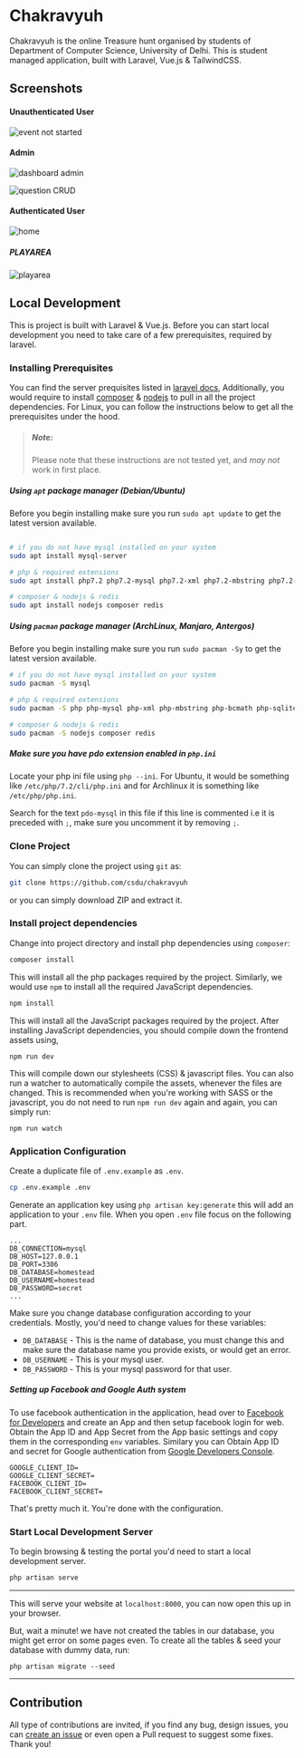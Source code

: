 # Chakravyuh
Chakravyuh is the online Treasure hunt organised by students of Department of Computer Science, University of Delhi. This is student managed application, built with Laravel, Vue.js & TailwindCSS.

## Screenshots

#### Unauthenticated User

![event not started](https://github.com/csdu/chakravyuh/blob/master/screenshots/home.PNG)

#### Admin

![dashboard admin](https://github.com/csdu/chakravyuh/blob/master/screenshots/dashboard_admin.PNG)

![question CRUD](https://github.com/csdu/chakravyuh/blob/master/screenshots/question_admin.PNG)

#### Authenticated User

![home](https://github.com/csdu/chakravyuh/blob/master/screenshots/home_user.PNG)

##### PLAYAREA
![playarea](https://github.com/csdu/chakravyuh/blob/master/screenshots/playarea_user.PNG)

## Local Development
This is project is built with Laravel & Vue.js. Before you can start local development you need to take care of a few prerequisites, required by laravel.

### Installing Prerequisites
You can find the server prequisites listed in [laravel docs](https://laravel.com/docs), Additionally, you would require to install [composer](https://getcomposer.org/) & [nodejs](https://nodejs.org/en/) to pull in all the project dependencies. For Linux, you can follow the instructions below to get all the prerequisites under the hood. 
> ##### Note:
> Please note that these instructions are not tested yet, and *may not* work in first place.

##### Using `apt` package manager (Debian/Ubuntu)
Before you begin installing make sure you run `sudo apt update` to get the latest version available.

```bash

# if you do not have mysql installed on your system
sudo apt install mysql-server

# php & required extensions
sudo apt install php7.2 php7.2-mysql php7.2-xml php7.2-mbstring php7.2-bcmath php7.2-sqlite php7.2-json php7.2-redis

# composer & nodejs & redis
sudo apt install nodejs composer redis
```

##### Using `pacman` package manager (ArchLinux, Manjaro, Antergos)
Before you begin installing make sure you run `sudo pacman -Sy` to get the latest version available.

```bash
# if you do not have mysql installed on your system
sudo pacman -S mysql

# php & required extensions
sudo pacman -S php php-mysql php-xml php-mbstring php-bcmath php-sqlite php-json php-redis

# composer & nodejs & redis
sudo pacman -S nodejs composer redis
```

##### Make sure you have pdo extension enabled in `php.ini`

Locate your php ini file using `php --ini`. For Ubuntu, it would be something like `/etc/php/7.2/cli/php.ini` and for Archlinux it is something like `/etc/php/php.ini`.

Search for the text `pdo-mysql` in this file if this line is commented i.e it is preceded with `;`, make sure you uncomment it by removing `;`.


### Clone Project
You can simply clone the project using `git` as:

```bash
git clone https://github.com/csdu/chakravyuh
```

or you can simply download ZIP and extract it.

### Install project dependencies

Change into project directory and install php dependencies using `composer`:

```bash
composer install
```

This will install all the php packages required by the project. Similarly, we would use `npm` to install all the required JavaScript dependencies.

```bash
npm install
```

This will install all the JavaScript packages required by the project. After installing JavaScript dependencies, you should compile down the frontend assets using,

```
npm run dev
```

This will compile down our stylesheets (CSS) & javascript files. You can also run a watcher to automatically compile the assets, whenever the files are changed. This is recommended when you're working with SASS or the javascript, you do not need to run `npm run dev` again and again, you can simply run:

```
npm run watch
```

### Application Configuration

Create a duplicate file of `.env.example` as `.env`.

```bash
cp .env.example .env
```

Generate an application key using `php artisan key:generate` this will add an application to your `.env` file. When you open `.env` file focus on the following part.

```env
...
DB_CONNECTION=mysql
DB_HOST=127.0.0.1
DB_PORT=3306
DB_DATABASE=homestead
DB_USERNAME=homestead
DB_PASSWORD=secret
...
```
Make sure you change database configuration according to your credentials. Mostly, you'd need to change values for these variables:

- `DB_DATABASE` - This is the name of database, you must change this and make sure the database name you provide exists, or would get an error.
- `DB_USERNAME` - This is your mysql user.
- `DB_PASSWORD` - This is your mysql password for that user.

##### Setting up Facebook and Google Auth system
To use facebook authentication in the application, head over to [Facebook for Developers](developers.facebook.com) and create an App and then setup facebook login for web. 
Obtain the App ID and App Secret from the App basic settings and copy them in the corresponding `env` variables. Similary you can Obtain App ID and secret for Google authentication from [Google Developers Console](https://console.developers.google.com).
```
GOOGLE_CLIENT_ID=
GOOGLE_CLIENT_SECRET=
FACEBOOK_CLIENT_ID=
FACEBOOK_CLIENT_SECRET=
```
That's pretty much it. You're done with the configuration.

### Start Local Development Server

To begin browsing & testing the portal you'd need to start a local development server.

```bash
php artisan serve
```
---
This will serve your website at `localhost:8000`, you can now open this up in your browser.

But, wait a minute! we have not created the tables in our database, you might get error on some pages even. To create all the tables & seed your database with dummy data, run:

```
php artisan migrate --seed
```

---

## Contribution
All type of contributions are invited, if you find any bug, design issues, you can [create an issue](https://github.com/csdu/chakravyuh/issues/new) or even open a Pull request to suggest some fixes. Thank you! 

